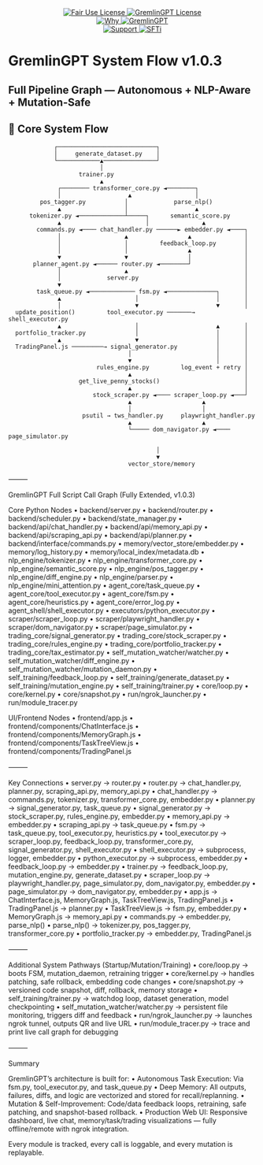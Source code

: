 <link rel="stylesheet" type="text/css" href="docs/custom.css">
<div align="center">
  <a
href="https://github.com/statikfintechllc/AscendAI/blob/master/About Us/LICENSE">
    <img src="https://img.shields.io/badge/FAIR%20USE-black?style=for-the-badge&logo=dragon&logoColor=gold" alt="Fair Use License"/>
  </a>
  <a href="https://github.com/statikfintechllc/AscendAI/blob/master/About Us/LICENSE">
    <img src="https://img.shields.io/badge/GREMLINGPT%20v1.0.3-darkred?style=for-the-badge&logo=dragon&logoColor=gold" alt="GremlinGPT License"/>
  </a>
</div>

<div align="center">
  <a
href="https://github.com/statikfintechllc/AscendAI/blob/master/About Us/WHY_GREMLINGPT.md">
    <img src="https://img.shields.io/badge/Why-black?style=for-the-badge&logo=dragon&logoColor=gold" alt="Why"/>
  </a>
  <a href="https://github.com/statikfintechllc/AscendAI/blob/master/About Us/WHY_GREMLINGPT.md">
    <img src="https://img.shields.io/badge/GremlinGPT-darkred?style=for-the-badge&logo=dragon&logoColor=gold" alt="GremlinGPT"/>
  </a>
</div>

  <div align="center">
  <a href="https://ko-fi.com/statikfintech_llc">
    <img src="https://img.shields.io/badge/Support-black?style=for-the-badge&logo=dragon&logoColor=gold" alt="Support"/>
  </a>
  <a href="https://patreon.com/StatikFinTech_LLC?utm_medium=unknown&utm_source=join_link&utm_campaign=creatorshare_creator&utm_content=copyLink">
    <img src="https://img.shields.io/badge/SFTi-darkred?style=for-the-badge&logo=dragon&logoColor=gold" alt="SFTi"/>
  </a>
</div>

# GremlinGPT System Flow v1.0.3

## Full Pipeline Graph — Autonomous + NLP-Aware + Mutation-Safe

## 🧠 Core System Flow

```plaintext
             ┌────────────────────────────┐
             │     generate_dataset.py    │
             └────────────▲───────────────┘
                          │
                    trainer.py
                          ▲
              ┌──────── transformer_core.py ◄────────┐
              │                   ▲                  │
         pos_tagger.py           │             parse_nlp()
              ▲                  │                   ▲
      tokenizer.py ◄─────────────┴─────┐      semantic_score.py
              ▲                        │               ▲
        commands.py ◄──── chat_handler.py ──────► embedder.py ◄────┐
              │                  ▲                 ▲               │
              │                  │         feedback_loop.py        │
              │                  │                 ▲               │
              ▼                  ▼                 │               │
       planner_agent.py ◄────── router.py ◄────────┘               │
              │                  ▲                                 │
              │             server.py                              │
              ▼                                                    │
        task_queue.py ◄───────────── fsm.py ◄──────────────┐       │
              ▲                     │                      │       │
              │                     ▼                      ▼       │
  update_position()         tool_executor.py ───────→ shell_executor.py
              ▲                     │                      ▲       │
  portfolio_tracker.py              │                      │       │
              ▲                     ▼                      │       │
  TradingPanel.js ─────────→ signal_generator.py           │       │
                                  │                        │       │
                                  ▼                        │       │
                         rules_engine.py         log_event + retry │
                                  ▲                                │
                    get_live_penny_stocks()                        │
                                  ▲                                │
                        stock_scraper.py ◄──── scraper_loop.py ◄───┘
                                  ▲                    ▲
                                  │                    │
                     psutil → tws_handler.py     playwright_handler.py
                                  ▲                    ▲
                                  └───── dom_navigator.py ◄──── page_simulator.py

                                          │
                                          ▼
                                  vector_store/memory
```


⸻

GremlinGPT Full Script Call Graph (Fully Extended, v1.0.3)

Core Python Nodes
	•	backend/server.py
	•	backend/router.py
	•	backend/scheduler.py
	•	backend/state_manager.py
	•	backend/api/chat_handler.py
	•	backend/api/memory_api.py
	•	backend/api/scraping_api.py
	•	backend/api/planner.py
	•	backend/interface/commands.py
	•	memory/vector_store/embedder.py
	•	memory/log_history.py
	•	memory/local_index/metadata.db
	•	nlp_engine/tokenizer.py
	•	nlp_engine/transformer_core.py
	•	nlp_engine/semantic_score.py
	•	nlp_engine/pos_tagger.py
	•	nlp_engine/diff_engine.py
	•	nlp_engine/parser.py
	•	nlp_engine/mini_attention.py
	•	agent_core/task_queue.py
	•	agent_core/tool_executor.py
	•	agent_core/fsm.py
	•	agent_core/heuristics.py
	•	agent_core/error_log.py
	•	agent_shell/shell_executor.py
	•	executors/python_executor.py
	•	scraper/scraper_loop.py
	•	scraper/playwright_handler.py
	•	scraper/dom_navigator.py
	•	scraper/page_simulator.py
	•	trading_core/signal_generator.py
	•	trading_core/stock_scraper.py
	•	trading_core/rules_engine.py
	•	trading_core/portfolio_tracker.py
	•	trading_core/tax_estimator.py
	•	self_mutation_watcher/watcher.py
	•	self_mutation_watcher/diff_engine.py
	•	self_mutation_watcher/mutation_daemon.py
	•	self_training/feedback_loop.py
	•	self_training/generate_dataset.py
	•	self_training/mutation_engine.py
	•	self_training/trainer.py
	•	core/loop.py
	•	core/kernel.py
	•	core/snapshot.py
	•	run/ngrok_launcher.py
	•	run/module_tracer.py

UI/Frontend Nodes
	•	frontend/app.js
	•	frontend/components/ChatInterface.js
	•	frontend/components/MemoryGraph.js
	•	frontend/components/TaskTreeView.js
	•	frontend/components/TradingPanel.js

⸻

Key Connections
	•	server.py → router.py
	•	router.py → chat_handler.py, planner.py, scraping_api.py, memory_api.py
	•	chat_handler.py → commands.py, tokenizer.py, transformer_core.py, embedder.py
	•	planner.py → signal_generator.py, task_queue.py
	•	signal_generator.py → stock_scraper.py, rules_engine.py, embedder.py
	•	memory_api.py → embedder.py
	•	scraping_api.py → task_queue.py
	•	fsm.py → task_queue.py, tool_executor.py, heuristics.py
	•	tool_executor.py → scraper_loop.py, feedback_loop.py, transformer_core.py, signal_generator.py, shell_executor.py
	•	shell_executor.py → subprocess, logger, embedder.py
	•	python_executor.py → subprocess, embedder.py
	•	feedback_loop.py → embedder.py
	•	trainer.py → feedback_loop.py, mutation_engine.py, generate_dataset.py
	•	scraper_loop.py → playwright_handler.py, page_simulator.py, dom_navigator.py, embedder.py
	•	page_simulator.py → dom_navigator.py, embedder.py
	•	app.js → ChatInterface.js, MemoryGraph.js, TaskTreeView.js, TradingPanel.js
	•	TradingPanel.js → planner.py
	•	TaskTreeView.js → fsm.py, embedder.py
	•	MemoryGraph.js → memory_api.py
	•	commands.py → embedder.py, parse_nlp()
	•	parse_nlp() → tokenizer.py, pos_tagger.py, transformer_core.py
	•	portfolio_tracker.py → embedder.py, TradingPanel.js

⸻

Additional System Pathways (Startup/Mutation/Training)
	•	core/loop.py → boots FSM, mutation_daemon, retraining trigger
	•	core/kernel.py → handles patching, safe rollback, embedding code changes
	•	core/snapshot.py → versioned code snapshot, diff, rollback, memory storage
	•	self_training/trainer.py → watchdog loop, dataset generation, model checkpointing
	•	self_mutation_watcher/watcher.py → persistent file monitoring, triggers diff and feedback
	•	run/ngrok_launcher.py → launches ngrok tunnel, outputs QR and live URL
	•	run/module_tracer.py → trace and print live call graph for debugging

⸻

Summary

GremlinGPT’s architecture is built for:
	•	Autonomous Task Execution: Via fsm.py, tool_executor.py, and task_queue.py
	•	Deep Memory: All outputs, failures, diffs, and logic are vectorized and stored for recall/replanning.
	•	Mutation & Self-Improvement: Code/data feedback loops, retraining, safe patching, and snapshot-based rollback.
	•	Production Web UI: Responsive dashboard, live chat, memory/task/trading visualizations — fully offline/remote with ngrok integration.

Every module is tracked, every call is loggable, and every mutation is replayable.
